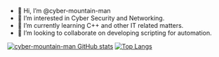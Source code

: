 - 👋 Hi, I’m @cyber-mountain-man
- 👀 I’m interested in Cyber Security and Networking.
- 🌱 I’m currently learning C++ and other IT related matters.
- 💞️ I’m looking to collaborate on developing scripting for automation.

<!---
cyber-mountain-man/cyber-mountain-man is a ✨ special ✨ repository because its `README.md` (this file) appears on your GitHub profile.
You can click the Preview link to take a look at your changes.
--->

[![cyber-mountain-man GitHub stats](https://github-readme-stats.vercel.app/api?username=cyber-mountain-man)](https://github.com/cyber-mountain-man/github-readme-stats)
[![Top Langs](https://github-readme-stats.vercel.app/api/top-langs/?username=cyber-mountain-man&layout=pie)](https://github.com/cyber-mountain-man/github-readme-stats)
